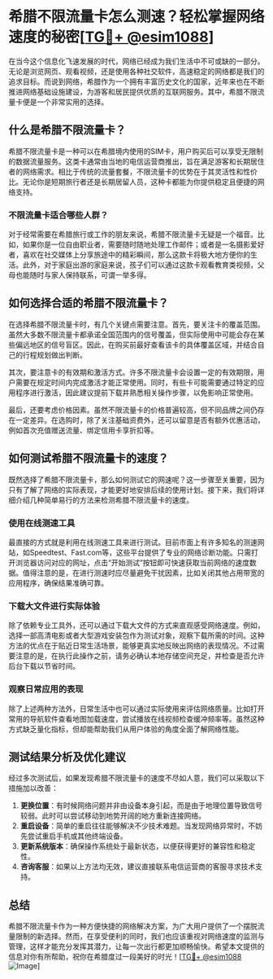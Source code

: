 # 希腊不限流量卡怎么测速？轻松掌握网络速度的秘密[[TG💪+ @esim1088](https://t.me/s/esim1088)]

在当今这个信息化飞速发展的时代，网络已经成为我们生活中不可或缺的一部分。无论是浏览网页、观看视频，还是使用各种社交软件，高速稳定的网络都是我们的追求目标。而说到网络，希腊作为一个拥有丰富历史文化的国家，近年来也在不断推进网络基础设施建设，为游客和居民提供优质的互联网服务。其中，希腊不限流量卡便是一个非常实用的选择。

## 什么是希腊不限流量卡？

希腊不限流量卡是一种可以在希腊境内使用的SIM卡，用户购买后可以享受无限制的数据流量服务。这类卡通常由当地的电信运营商推出，旨在满足游客和长期居住者的网络需求。相比于传统的流量套餐，不限流量卡的优势在于其灵活性和性价比。无论你是短期旅行者还是长期居留人员，这种卡都能为你提供稳定且便捷的网络支持。

### 不限流量卡适合哪些人群？

对于经常需要在希腊旅行或工作的朋友来说，希腊不限流量卡无疑是一个福音。比如，如果你是一位自由职业者，需要随时随地处理工作邮件；或者是一名摄影爱好者，喜欢在社交媒体上分享旅途中的精彩瞬间，那么这款卡将极大地方便你的生活。此外，对于家庭出游的家庭来说，孩子们可以通过这款卡观看教育类视频，父母也能随时与家人保持联系，可谓一举多得。

## 如何选择合适的希腊不限流量卡？

在选择希腊不限流量卡时，有几个关键点需要注意。首先，要关注卡的覆盖范围。虽然大多数不限流量卡都承诺全国范围内的信号覆盖，但实际使用中可能会存在某些偏远地区的信号盲区。因此，在购买前最好查看该卡的具体覆盖区域，并结合自己的行程规划做出判断。

其次，要注意卡的有效期和激活方式。许多不限流量卡会设置一定的有效期限，用户需要在规定时间内完成激活才能正常使用。同时，有些卡可能需要通过特定的应用程序进行激活，因此建议提前下载并熟悉相关操作步骤，以免影响正常使用。

最后，还要考虑价格因素。虽然不限流量卡的价格普遍较高，但不同品牌之间仍存在一定差异。在选购时，除了关注基础资费外，还可以留意是否有额外优惠活动，例如首次充值赠送流量、绑定信用卡享折扣等。

## 如何测试希腊不限流量卡的速度？

既然选择了希腊不限流量卡，那么如何测试它的网速呢？这一步骤至关重要，因为只有了解了网络的实际表现，才能更好地安排后续的使用计划。接下来，我们将详细介绍几种简单易行的方法来检测希腊不限流量卡的速度。

### 使用在线测速工具

最直接的方式就是利用在线测速工具来进行测试。目前市面上有许多知名的测速网站，如Speedtest、Fast.com等，这些平台提供了专业的网络诊断功能。只需打开浏览器访问对应的网址，点击“开始测试”按钮即可快速获取当前网络的速度数据。值得注意的是，在进行测速时应尽量避免干扰因素，比如关闭其他占用带宽的应用程序，确保结果准确可靠。

### 下载大文件进行实际体验

除了依赖专业工具外，还可以通过下载大文件的方式来直观感受网络速度。例如，选择一部高清电影或者大型游戏安装包作为测试对象，观察下载所需的时间。这种方法的优点在于贴近日常生活场景，能够更真实地反映出网络的表现情况。不过需要注意的是，在执行此操作之前，请务必确认本地存储空间充足，并检查是否允许后台下载以节省时间。

### 观察日常应用的表现

除了上述两种方法外，日常生活中也可以通过实际使用来评估网络质量。比如打开常用的导航软件查看地图加载速度，尝试播放在线视频检查缓冲频率等。虽然这种方式缺乏量化指标，但却能帮助我们从用户体验的角度全面了解网络性能。

## 测试结果分析及优化建议

经过多次测试后，如果发现希腊不限流量卡的速度不尽如人意，我们可以采取以下措施加以改善：

1. **更换位置**：有时候网络问题并非由设备本身引起，而是由于地理位置导致信号较弱。此时可以尝试移动到地势开阔的地方重新连接网络。
2. **重启设备**：简单的重启往往能够解决不少技术难题。当发现网络异常时，不妨先尝试重启手机或其他终端设备。
3. **更新系统版本**：确保操作系统处于最新状态，以便获得更好的兼容性和稳定性。
4. **咨询客服**：如果以上方法均无效，建议直接联系电信运营商的客服寻求技术支持。

## 总结

希腊不限流量卡作为一种方便快捷的网络解决方案，为广大用户提供了一个摆脱流量限制的新选择。然而，在享受便利的同时，我们也应该重视对网络速度的监测与管理，这样才能充分发挥其潜力，让每一次出行都更加顺畅愉快。希望本文提供的信息对你有所帮助，祝你在希腊度过一段美好的时光！[[TG💪+ @esim1088](https://t.me/s/esim1088) ![Image](https://i.postimg.cc/4NQfJmqS/Snipaste-2025-05-13-00-14-12.png)]